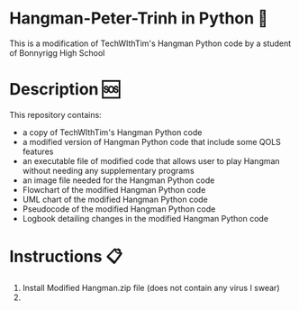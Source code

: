 # Hangman-Peter-Trinh in Python 🐍
This is a modification of TechWIthTim's Hangman Python code by a student of Bonnyrigg High School 

# Description 🆘
This repository contains: 
- a copy of TechWIthTim's Hangman Python code 
- a modified version of Hangman Python code that include some QOLS features
- an executable file of modified code that allows user to play Hangman without needing any supplementary programs
- an image file needed for the Hangman Python code
- Flowchart of the modified Hangman Python code
- UML chart of the modified Hangman Python code
- Pseudocode of the modified Hangman Python code
- Logbook detailing changes in the modified Hangman Python code


# Instructions 📋
1. Install Modified Hangman.zip file (does not contain any virus I swear)
2. 

